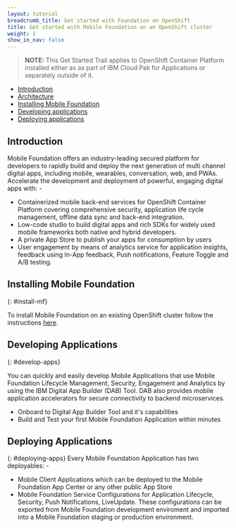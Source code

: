 ```yaml
---
layout: tutorial
breadcrumb_title: Get started with Foundation on OpenShift
title: Get started with Mobile Foundation on an OpenShift cluster
weight: 1
show_in_nav: false
---
```

<!-- NLS_CHARSET=UTF-8 -->


> **NOTE:** This Get Started Trail applies to OpenShift Container Platform installed either as as part of IBM Cloud Pak for Applications or separately outside of it.

* [Introduction](#introduction)
* [Architecture](#architecture)
* [Installing Mobile Foundation](#install-mf)
* [Developing applications](#develop-apps)
* [Deploying applications](#deploying-apps)

## Introduction
Mobile Foundation offers an industry-leading secured platform for developers to rapidly build and deploy the next generation of multi channel digital apps, including mobile, wearables, conversation, web, and PWAs.  Accelerate the development and deployment of powerful, engaging digital apps with: -
* Containerized mobile back-end services for OpenShift Container Platform covering comprehensive security, application life cycle management, offline data sync and back-end integration.
* Low-code studio to build digital apps and rich SDKs for widely used mobile frameworks both native and hybrid developers.
* A private App Store to publish your apps for consumption by users
* User engagement by means of  analytics service for application insights, feedback using In-App feedback, Push notifications, Feature Toggle and A/B testing. 

## Installing Mobile Foundation
{: #install-mf}

To install Mobile Foundation on an existing OpenShift cluster follow the instructions [here](../).

## Developing Applications
{: #develop-apps}

You can quickly and easily develop Mobile Applications that use Mobile Foundation Lifecycle Management, Security, Engagement and Analytics by using the IBM Digital App Builder (DAB) Tool.  DAB also provides mobile application accelerators for secure connectivity to backend microservices.  

* Onboard to Digital App Builder Tool and it's capabilities
* Build and Test your first Mobile Foundation Application within minutes

## Deploying Applications
{: #deploying-apps}
Every Mobile Foundation Application has two deployables: - 
* Mobile Client Applications which can be deployed to the Mobile Foundation App Center or any other public App Store
* Mobile Foundation Service Configurations for Application Lifecycle, Security, Push Notifications, LiveUpdate.  These configurations can be exported from Mobile Foundation development enviroment and imported into a Mobile Foundation staging or production environment.  

